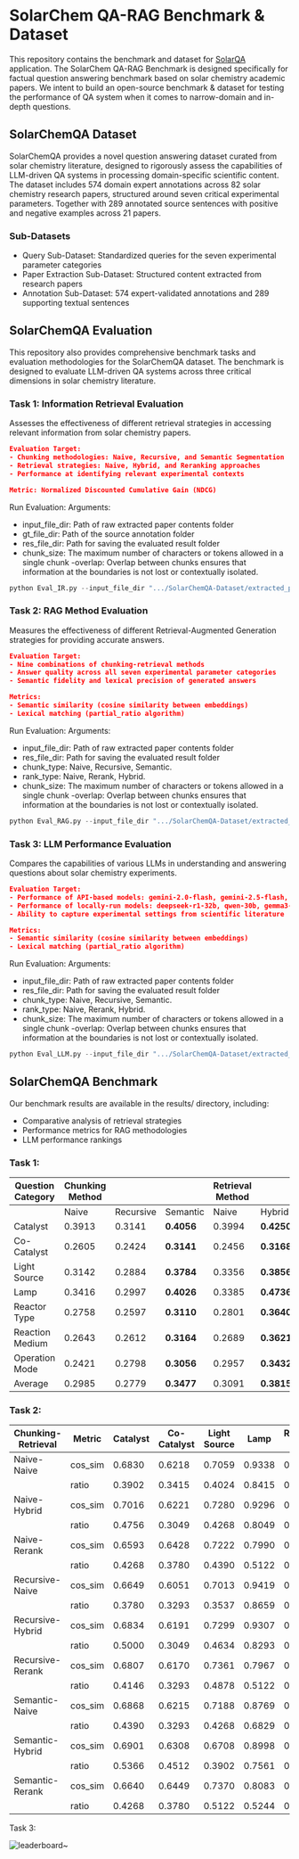 # SolarChem QA-RAG Benchmark & Dataset

This repository contains the benchmark and dataset for [SolarQA](https://github.com/oeg-upm/solar-qa) application. The SolarChem QA-RAG Benchmark is designed specifically for factual question answering benchmark based on solar chemistry academic papers. We intent to build an open-source benchmark & dataset for testing the performance of QA system when it comes to narrow-domain and in-depth questions. 

## SolarChemQA Dataset

SolarChemQA provides a novel question answering dataset curated from solar chemistry literature, designed to rigorously assess the capabilities of LLM-driven QA systems in processing domain-specific scientific content. The dataset includes 574 domain expert annotations across 82 solar chemistry research papers, structured around seven critical experimental parameters. Together with 289 annotated source sentences with positive and negative examples across 21 papers.

### Sub-Datasets

- Query Sub-Dataset: Standardized queries for the seven experimental parameter categories
- Paper Extraction Sub-Dataset: Structured content extracted from research papers
- Annotation Sub-Dataset: 574 expert-validated annotations and 289 supporting textual sentences

## SolarChemQA Evaluation

This repository also provides comprehensive benchmark tasks and evaluation methodologies for the SolarChemQA dataset. The benchmark is designed to evaluate LLM-driven QA systems across three critical dimensions in solar chemistry literature.

### Task 1: Information Retrieval Evaluation
Assesses the effectiveness of different retrieval strategies in accessing relevant information from solar chemistry papers.

```json
Evaluation Target:
- Chunking methodologies: Naive, Recursive, and Semantic Segmentation
- Retrieval strategies: Naive, Hybrid, and Reranking approaches
- Performance at identifying relevant experimental contexts
```
```json
Metric: Normalized Discounted Cumulative Gain (NDCG)
```

Run Evaluation: 
Arguments:
- input_file_dir: Path of raw extracted paper contents folder
- gt_file_dir: Path of the source annotation folder
- res_file_dir: Path for saving the evaluated result folder
- chunk_size: The maximum number of characters or tokens allowed in a single chunk
-overlap: Overlap between chunks ensures that information at the boundaries is not lost or contextually isolated.
```python
python Eval_IR.py --input_file_dir ".../SolarChemQA-Dataset/extracted_paper" --gt_file_dir ".../SolarChemQA-Dataset/domain_expert_annotated_sources/" --res_file_dir ".../Task-1-information-retrieval/result/" --chunk_size "1028" --overlap "128"
```

### Task 2: RAG Method Evaluation
Measures the effectiveness of different Retrieval-Augmented Generation strategies for providing accurate answers.

```json
Evaluation Target:
- Nine combinations of chunking-retrieval methods
- Answer quality across all seven experimental parameter categories
- Semantic fidelity and lexical precision of generated answers
```
```json
Metrics:
- Semantic similarity (cosine similarity between embeddings)
- Lexical matching (partial_ratio algorithm)
```
Run Evaluation: 
Arguments:
- input_file_dir: Path of raw extracted paper contents folder
- res_file_dir: Path for saving the evaluated result folder
- chunk_type: Naive, Recursive, Semantic.
- rank_type: Naive, Rerank, Hybrid.
- chunk_size: The maximum number of characters or tokens allowed in a single chunk
-overlap: Overlap between chunks ensures that information at the boundaries is not lost or contextually isolated.
```python
python Eval_RAG.py --input_file_dir ".../SolarChemQA-Dataset/extracted_paper" --res_file_dir ".../Task-1-information-retrieval/result/" --chunk_type "Naive" --rank_type "Naive" --chunk_size "1028" --overlap "128"
```

### Task 3: LLM Performance Evaluation
Compares the capabilities of various LLMs in understanding and answering questions about solar chemistry experiments.

```json
Evaluation Target:
- Performance of API-based models: gemini-2.0-flash, gemini-2.5-flash, deepseek-v3, deepseek-r1, qwen3-plus, qwen2.5-max
- Performance of locally-run models: deepseek-r1-32b, qwen-30b, gemma3-27b
- Ability to capture experimental settings from scientific literature
```
```json
Metrics:
- Semantic similarity (cosine similarity between embeddings)
- Lexical matching (partial_ratio algorithm)
```
Run Evaluation: 
Arguments:
- input_file_dir: Path of raw extracted paper contents folder
- res_file_dir: Path for saving the evaluated result folder
- chunk_type: Naive, Recursive, Semantic.
- rank_type: Naive, Rerank, Hybrid.
- chunk_size: The maximum number of characters or tokens allowed in a single chunk
-overlap: Overlap between chunks ensures that information at the boundaries is not lost or contextually isolated.
```python
python Eval_LLM.py --input_file_dir ".../SolarChemQA-Dataset/extracted_paper" --res_file_dir ".../Task-1-information-retrieval/result/" --chunk_type "Naive" --rank_type "Naive" --chunk_size "1028" --overlap "128"
```

## SolarChemQA Benchmark

Our benchmark results are available in the results/ directory, including:
- Comparative analysis of retrieval strategies
- Performance metrics for RAG methodologies
- LLM performance rankings
  
### Task 1:

| Question Category | Chunking Method |      |     | Retrieval Method |           |           |
|-------------------|----------------|------|-----|------------------|-----------|-----------|
|                   | Naive          | Recursive | Semantic         | Naive     | Hybrid    | Reranking |
| Catalyst          | 0.3913         | 0.3141    | **0.4056**       | 0.3994    | **0.4250**| 0.2216    |
| Co-Catalyst       | 0.2605         | 0.2424    | **0.3141**       | 0.2456    | **0.3168**| 0.1714    |
| Light Source      | 0.3142         | 0.2884    | **0.3784**       | 0.3356    | **0.3856**| 0.3273    |
| Lamp              | 0.3416         | 0.2997    | **0.4026**       | 0.3385    | **0.4736**| 0.4381    |
| Reactor Type      | 0.2758         | 0.2597    | **0.3110**       | 0.2801    | **0.3640**| 0.3045    |
| Reaction Medium   | 0.2643         | 0.2612    | **0.3164**       | 0.2689    | **0.3621**| 0.2316    |
| Operation Mode    | 0.2421         | 0.2798    | **0.3056**       | 0.2957    | **0.3432**| 0.3750    |
| Average           | 0.2985         | 0.2779    | **0.3477**       | 0.3091    | **0.3815**| 0.2836    |


### Task 2:

| Chunking-Retrieval | Metric | Catalyst | Co-Catalyst | Light Source | Lamp | Reactor Type | Reaction Medium | Operation Mode | Average |
|--------------------|--------|----------|-------------|--------------|------|--------------|-----------------|----------------|---------|
| Naive-Naive        | cos_sim | 0.6830 | 0.6218 | 0.7059 | 0.9338 | 0.5661 | 0.8339 | 0.8258 | 0.7386 |
|                    | ratio   | 0.3902 | 0.3415 | 0.4024 | 0.8415 | 0.0854 | 0.5732 | 0.5610 | 0.4565 |
| Naive-Hybrid       | cos_sim | 0.7016 | 0.6221 | 0.7280 | 0.9296 | 0.5639 | 0.8233 | 0.7570 | 0.7322 |
|                    | ratio   | 0.4756 | 0.3049 | 0.4268 | 0.8049 | 0.0732 | 0.5610 | 0.3780 | 0.4321 |
| Naive-Rerank       | cos_sim | 0.6593 | 0.6428 | 0.7222 | 0.7990 | 0.5704 | 0.7786 | 0.7253 | 0.6997 |
|                    | ratio   | 0.4268 | 0.3780 | 0.4390 | 0.5122 | 0.0488 | 0.4512 | 0.2927 | 0.3641 |
| Recursive-Naive    | cos_sim | 0.6649 | 0.6051 | 0.7013 | 0.9419 | 0.5839 | 0.7889 | 0.8189 | 0.7293 |
|                    | ratio   | 0.3780 | 0.3293 | 0.3537 | 0.8659 | 0.0976 | 0.5122 | 0.5366 | 0.4390 |
| Recursive-Hybrid   | cos_sim | 0.6834 | 0.6191 | 0.7299 | 0.9307 | 0.5707 | 0.8281 | 0.7079 | 0.7243 |
|                    | ratio   | 0.5000 | 0.3049 | 0.4634 | 0.8293 | 0.0854 | 0.5732 | 0.2439 | 0.4286 |
| Recursive-Rerank   | cos_sim | 0.6807 | 0.6170 | 0.7361 | 0.7967 | 0.5769 | 0.7647 | 0.6762 | 0.6926 |
|                    | ratio   | 0.4146 | 0.3293 | 0.4878 | 0.5122 | 0.0610 | 0.3902 | 0.1585 | 0.3362 |
| Semantic-Naive     | cos_sim | 0.6868 | 0.6215 | 0.7188 | 0.8769 | 0.5546 | 0.8622 | 0.8208 | 0.7345 |
|                    | ratio   | 0.4390 | 0.3293 | 0.4268 | 0.6829 | 0.0732 | 0.6220 | 0.5610 | 0.4477 |
| Semantic-Hybrid    | cos_sim | 0.6901 | 0.6308 | 0.6708 | 0.8998 | 0.5639 | 0.8786 | 0.7632 | 0.7282 |
|                    | ratio   | 0.5366 | 0.4512 | 0.3902 | 0.7561 | 0.0854 | 0.6585 | 0.4146 | 0.4703 |
| Semantic-Rerank    | cos_sim | 0.6640 | 0.6449 | 0.7370 | 0.8083 | 0.5607 | 0.8400 | 0.7495 | 0.7149 |
|                    | ratio   | 0.4268 | 0.3780 | 0.5122 | 0.5244 | 0.0366 | 0.5854 | 0.3415 | 0.4007 |

Task 3:

![leaderboard~](/solarchem-corpus/img/llm_performance_solarchemqa "leaderboard~")
